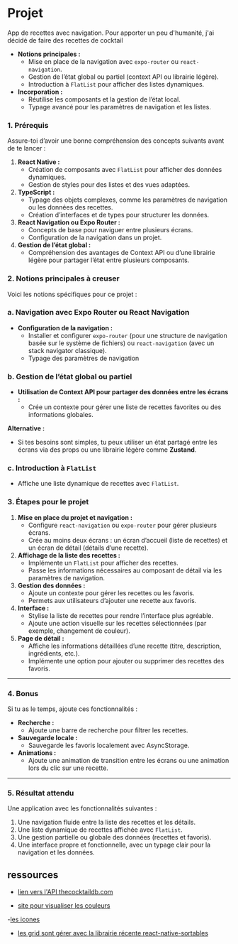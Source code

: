 # Projet

App de recettes avec navigation.
Pour apporter un peu d'humanité, j'ai décidé de faire des recettes de cocktail

- **Notions principales :**
  - Mise en place de la navigation avec `expo-router` ou `react-navigation`.
  - Gestion de l’état global ou partiel (context API ou librairie légère).
  - Introduction à `FlatList` pour afficher des listes dynamiques.
- **Incorporation :**
  - Réutilise les composants et la gestion de l’état local.
  - Typage avancé pour les paramètres de navigation et les listes.

### **1. Prérequis**

Assure-toi d’avoir une bonne compréhension des concepts suivants avant de te lancer :

1. **React Native :**
   - Création de composants avec `FlatList` pour afficher des données dynamiques.
   - Gestion de styles pour des listes et des vues adaptées.
2. **TypeScript :**
   - Typage des objets complexes, comme les paramètres de navigation ou les données des recettes.
   - Création d’interfaces et de types pour structurer les données.
3. **React Navigation ou Expo Router :**
   - Concepts de base pour naviguer entre plusieurs écrans.
   - Configuration de la navigation dans un projet.
4. **Gestion de l’état global :**
   - Compréhension des avantages de Context API ou d’une librairie légère pour partager l’état entre plusieurs composants.

### **2. Notions principales à creuser**

Voici les notions spécifiques pour ce projet :

### **a. Navigation avec Expo Router ou React Navigation**

- **Configuration de la navigation :**
  - Installer et configurer `expo-router` (pour une structure de navigation basée sur le système de fichiers) ou `react-navigation` (avec un stack navigator classique).
  - Typage des paramètres de navigation

### **b. Gestion de l’état global ou partiel**

- **Utilisation de Context API pour partager des données entre les écrans :**
  - Crée un contexte pour gérer une liste de recettes favorites ou des informations globales.

**Alternative :**

- Si tes besoins sont simples, tu peux utiliser un état partagé entre les écrans via des props ou une librairie légère comme **Zustand**.

### **c. Introduction à `FlatList`**

- Affiche une liste dynamique de recettes avec `FlatList`.

### **3. Étapes pour le projet**

1. **Mise en place du projet et navigation :**
   - Configure `react-navigation` ou `expo-router` pour gérer plusieurs écrans.
   - Crée au moins deux écrans : un écran d’accueil (liste de recettes) et un écran de détail (détails d’une recette).
2. **Affichage de la liste des recettes :**
   - Implémente un `FlatList` pour afficher des recettes.
   - Passe les informations nécessaires au composant de détail via les paramètres de navigation.
3. **Gestion des données :**
   - Ajoute un contexte pour gérer les recettes ou les favoris.
   - Permets aux utilisateurs d’ajouter une recette aux favoris.
4. **Interface :**
   - Stylise la liste de recettes pour rendre l’interface plus agréable.
   - Ajoute une action visuelle sur les recettes sélectionnées (par exemple, changement de couleur).
5. **Page de détail :**
   - Affiche les informations détaillées d’une recette (titre, description, ingrédients, etc.).
   - Implémente une option pour ajouter ou supprimer des recettes des favoris.

---

### **4. Bonus**

Si tu as le temps, ajoute ces fonctionnalités :

- **Recherche :**
  - Ajoute une barre de recherche pour filtrer les recettes.
- **Sauvegarde locale :**
  - Sauvegarde les favoris localement avec AsyncStorage.
- **Animations :**
  - Ajoute une animation de transition entre les écrans ou une animation lors du clic sur une recette.

---

### **5. Résultat attendu**

Une application avec les fonctionnalités suivantes :

1. Une navigation fluide entre la liste des recettes et les détails.
2. Une liste dynamique de recettes affichée avec `FlatList`.
3. Une gestion partielle ou globale des données (recettes et favoris).
4. Une interface propre et fonctionnelle, avec un typage clair pour la navigation et les données.

## ressources

- [lien vers l'API thecocktaildb.com](https://www.thecocktaildb.com/api.php)

- [site pour visualiser les couleurs](https://www.colorhexa.com/)

-[les icones](https://icons.expo.fyi/Index)

- [les grid sont gérer avec la librairie récente react-native-sortables](https://github.com/MatiPl01/react-native-sortables?tab=readme-ov-file)
